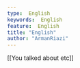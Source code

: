 ```yaml
---
type:  English
keywords:  English
feature:  English
title: "English"
author: "ArmanRiazi"
---
```



[[You talked about etc]]